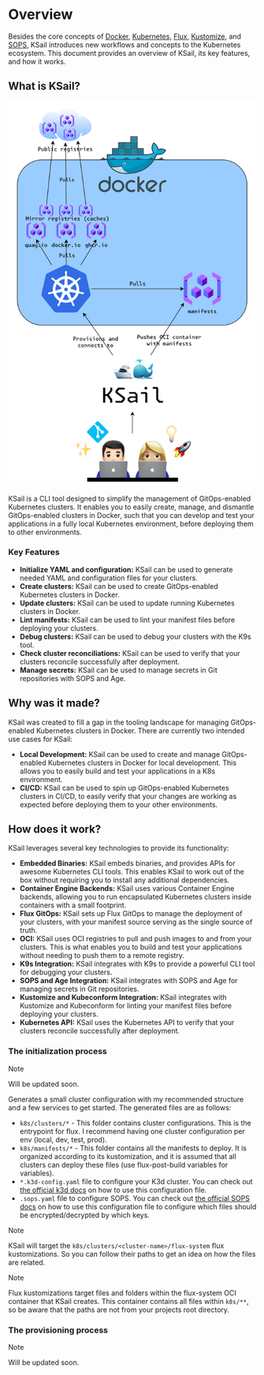 # Overview

Besides the core concepts of [Docker](https://docs.docker.com/guides/docker-overview/), [Kubernetes](https://kubernetes.io/docs/concepts/), [Flux](https://fluxcd.io/flux/concepts/), [Kustomize](https://kubectl.docs.kubernetes.io/guides/introduction/kustomize/), and [SOPS](https://getsops.io), KSail introduces new workflows and concepts to the Kubernetes ecosystem. This document provides an overview of KSail, its key features, and how it works.

## What is KSail?

![KSail Architecture](../images/architecture.drawio.png)

KSail is a CLI tool designed to simplify the management of GitOps-enabled Kubernetes clusters. It enables you to easily create, manage, and dismantle GitOps-enabled clusters in Docker, such that you can develop and test your applications in a fully local Kubernetes environment, before deploying them to other environments.

### Key Features

- **Initialize YAML and configuration:** KSail can be used to generate needed YAML and configuration files for your clusters.
- **Create clusters:** KSail can be used to create GitOps-enabled Kubernetes clusters in Docker.
- **Update clusters:** KSail can be used to update running Kubernetes clusters in Docker.
- **Lint manifests:** KSail can be used to lint your manifest files before deploying your clusters.
- **Debug clusters:** KSail can be used to debug your clusters with the K9s tool.
- **Check cluster reconciliations:** KSail can be used to verify that your clusters reconcile successfully after deployment.
- **Manage secrets:** KSail can be used to manage secrets in Git repositories with SOPS and Age.

## Why was it made?

KSail was created to fill a gap in the tooling landscape for managing GitOps-enabled Kubernetes clusters in Docker. There are currently two intended use cases for KSail:

- **Local Development:** KSail can be used to create and manage GitOps-enabled Kubernetes clusters in Docker for local development. This allows you to easily build and test your applications in a K8s environment.
- **CI/CD:** KSail can be used to spin up GitOps-enabled Kubernetes clusters in CI/CD, to easily verify that your changes are working as expected before deploying them to your other environments.

## How does it work?

KSail leverages several key technologies to provide its functionality:

- **Embedded Binaries:** KSail embeds binaries, and provides APIs for awesome Kubernetes CLI tools. This enables KSail to work out of the box without requiring you to install any additional dependencies.
- **Container Engine Backends:** KSail uses various Container Engine backends, allowing you to run encapsulated Kubernetes clusters inside containers with a small footprint.
- **Flux GitOps:** KSail sets up Flux GitOps to manage the deployment of your clusters, with your manifest source serving as the single source of truth.
- **OCI:** KSail uses OCI registries to pull and push images to and from your clusters. This is what enables you to build and test your applications without needing to push them to a remote registry.
- **K9s Integration:** KSail integrates with K9s to provide a powerful CLI tool for debugging your clusters.
- **SOPS and Age Integration:** KSail integrates with SOPS and Age for managing secrets in Git repositories.
- **Kustomize and Kubeconform Integration:** KSail integrates with Kustomize and Kubeconform for linting your manifest files before deploying your clusters.
- **Kubernetes API:** KSail uses the Kubernetes API to verify that your clusters reconcile successfully after deployment.

### The initialization process

> [!NOTE]
> Will be updated soon.

Generates a small cluster configuration with my recommended structure and a few services to get started. The generated files are as follows:

- `k8s/clusters/*` - This folder contains cluster configurations. This is the entrypoint for flux. I recommend having one cluster configuration per env (local, dev, test, prod).
- `k8s/manifests/*` - This folder contains all the manifests to deploy. It is organized according to its kustomization, and it is assumed that all clusters can deploy these files (use flux-post-build variables for variables).
- `*.k3d-config.yaml` file to configure your K3d cluster. You can check out [the official k3d docs](https://k3d.io/v5.1.0/usage/configfile/) on how to use this configuration file.
- `.sops.yaml` file to configure SOPS. You can check out [the official SOPS docs](https://getsops.io/docs/#using-sopsyaml-conf-to-select-kms-pgp-and-age-for-new-files) on how to use this configuration file to configure which files should be encrypted/decrypted by which keys.

> [!NOTE]
> KSail will target the `k8s/clusters/<cluster-name>/flux-system` flux kustomizations. So you can follow their paths to get an idea on how the files are related.

> [!NOTE]
> Flux kustomizations target files and folders within the flux-system OCI container that KSail creates. This container contains all files within `k8s/**`, so be aware that the paths are not from your projects root directory.

### The provisioning process

> [!NOTE]
> Will be updated soon.
